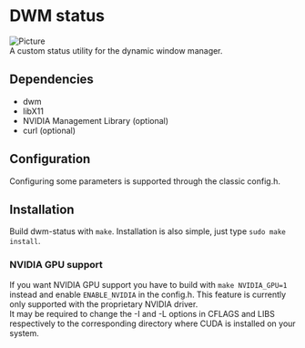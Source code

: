 # DWM status
![Picture](dwm-status.png "DWM Status Bar")<br>
A custom status utility for the dynamic window manager.

## Dependencies
* dwm
* libX11
* NVIDIA Management Library (optional)
* curl (optional)

## Configuration
Configuring some parameters is supported through the classic config.h.


## Installation
Build dwm-status with ```make```.
Installation is also simple, just type ```sudo make install```.

### NVIDIA GPU support
If you want NVIDIA GPU support you have to build with ```make NVIDIA_GPU=1``` instead
and enable ```ENABLE_NVIDIA``` in the config.h.
This feature is currently only supported with the proprietary NVIDIA driver.<br>
It may be required to change the -I and -L options in CFLAGS and LIBS respectively to the corresponding directory where CUDA is installed on your system.
